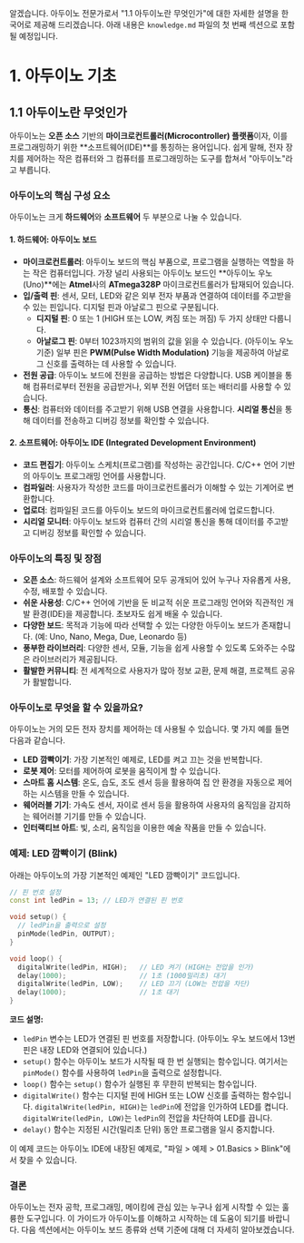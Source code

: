 알겠습니다. 아두이노 전문가로서 "1.1 아두이노란 무엇인가"에 대한 자세한 설명을 한국어로 제공해 드리겠습니다. 아래 내용은 `knowledge.md` 파일의 첫 번째 섹션으로 포함될 예정입니다.

# 1. 아두이노 기초

## 1.1 아두이노란 무엇인가

아두이노는 **오픈 소스** 기반의 **마이크로컨트롤러(Microcontroller) 플랫폼**이자, 이를 프로그래밍하기 위한 **소프트웨어(IDE)**를 통칭하는 용어입니다. 쉽게 말해, 전자 장치를 제어하는 작은 컴퓨터와 그 컴퓨터를 프로그래밍하는 도구를 합쳐서 "아두이노"라고 부릅니다.

### 아두이노의 핵심 구성 요소

아두이노는 크게 **하드웨어**와 **소프트웨어** 두 부분으로 나눌 수 있습니다.

#### 1. 하드웨어: 아두이노 보드

*   **마이크로컨트롤러**: 아두이노 보드의 핵심 부품으로, 프로그램을 실행하는 역할을 하는 작은 컴퓨터입니다. 가장 널리 사용되는 아두이노 보드인 **아두이노 우노(Uno)**에는 **Atmel**사의 **ATmega328P** 마이크로컨트롤러가 탑재되어 있습니다.
*   **입/출력 핀**: 센서, 모터, LED와 같은 외부 전자 부품과 연결하여 데이터를 주고받을 수 있는 핀입니다. 디지털 핀과 아날로그 핀으로 구분됩니다.
    *   **디지털 핀**: 0 또는 1 (HIGH 또는 LOW, 켜짐 또는 꺼짐) 두 가지 상태만 다룹니다.
    *   **아날로그 핀**: 0부터 1023까지의 범위의 값을 읽을 수 있습니다. (아두이노 우노 기준) 일부 핀은 **PWM(Pulse Width Modulation)** 기능을 제공하여 아날로그 신호를 출력하는 데 사용할 수 있습니다.
*   **전원 공급**: 아두이노 보드에 전원을 공급하는 방법은 다양합니다. USB 케이블을 통해 컴퓨터로부터 전원을 공급받거나, 외부 전원 어댑터 또는 배터리를 사용할 수 있습니다.
*   **통신**: 컴퓨터와 데이터를 주고받기 위해 USB 연결을 사용합니다. **시리얼 통신**을 통해 데이터를 전송하고 디버깅 정보를 확인할 수 있습니다.

#### 2. 소프트웨어: 아두이노 IDE (Integrated Development Environment)

*   **코드 편집기**: 아두이노 스케치(프로그램)를 작성하는 공간입니다. C/C++ 언어 기반의 아두이노 프로그래밍 언어를 사용합니다.
*   **컴파일러**: 사용자가 작성한 코드를 마이크로컨트롤러가 이해할 수 있는 기계어로 변환합니다.
*   **업로더**: 컴파일된 코드를 아두이노 보드의 마이크로컨트롤러에 업로드합니다.
*   **시리얼 모니터**: 아두이노 보드와 컴퓨터 간의 시리얼 통신을 통해 데이터를 주고받고 디버깅 정보를 확인할 수 있습니다.

### 아두이노의 특징 및 장점

*   **오픈 소스**: 하드웨어 설계와 소프트웨어 모두 공개되어 있어 누구나 자유롭게 사용, 수정, 배포할 수 있습니다.
*   **쉬운 사용성**: C/C++ 언어에 기반을 둔 비교적 쉬운 프로그래밍 언어와 직관적인 개발 환경(IDE)을 제공합니다. 초보자도 쉽게 배울 수 있습니다.
*   **다양한 보드**: 목적과 기능에 따라 선택할 수 있는 다양한 아두이노 보드가 존재합니다. (예: Uno, Nano, Mega, Due, Leonardo 등)
*   **풍부한 라이브러리**: 다양한 센서, 모듈, 기능을 쉽게 사용할 수 있도록 도와주는 수많은 라이브러리가 제공됩니다.
*   **활발한 커뮤니티**: 전 세계적으로 사용자가 많아 정보 교환, 문제 해결, 프로젝트 공유가 활발합니다.

### 아두이노로 무엇을 할 수 있을까요?

아두이노는 거의 모든 전자 장치를 제어하는 데 사용될 수 있습니다. 몇 가지 예를 들면 다음과 같습니다.

*   **LED 깜빡이기**: 가장 기본적인 예제로, LED를 켜고 끄는 것을 반복합니다.
*   **로봇 제어**: 모터를 제어하여 로봇을 움직이게 할 수 있습니다.
*   **스마트 홈 시스템**: 온도, 습도, 조도 센서 등을 활용하여 집 안 환경을 자동으로 제어하는 시스템을 만들 수 있습니다.
*   **웨어러블 기기**: 가속도 센서, 자이로 센서 등을 활용하여 사용자의 움직임을 감지하는 웨어러블 기기를 만들 수 있습니다.
*   **인터랙티브 아트**: 빛, 소리, 움직임을 이용한 예술 작품을 만들 수 있습니다.

### 예제: LED 깜빡이기 (Blink)

아래는 아두이노의 가장 기본적인 예제인 "LED 깜빡이기" 코드입니다.

```cpp
// 핀 번호 설정
const int ledPin = 13; // LED가 연결된 핀 번호

void setup() {
  // ledPin을 출력으로 설정
  pinMode(ledPin, OUTPUT);
}

void loop() {
  digitalWrite(ledPin, HIGH);   // LED 켜기 (HIGH는 전압을 인가)
  delay(1000);                  // 1초 (1000밀리초) 대기
  digitalWrite(ledPin, LOW);    // LED 끄기 (LOW는 전압을 차단)
  delay(1000);                  // 1초 대기
}
```

**코드 설명:**

*   `ledPin` 변수는 LED가 연결된 핀 번호를 저장합니다. (아두이노 우노 보드에서 13번 핀은 내장 LED와 연결되어 있습니다.)
*   `setup()` 함수는 아두이노 보드가 시작될 때 한 번 실행되는 함수입니다. 여기서는 `pinMode()` 함수를 사용하여 `ledPin`을 출력으로 설정합니다.
*   `loop()` 함수는 `setup()` 함수가 실행된 후 무한히 반복되는 함수입니다.
*   `digitalWrite()` 함수는 디지털 핀에 HIGH 또는 LOW 신호를 출력하는 함수입니다. `digitalWrite(ledPin, HIGH)`는 `ledPin`에 전압을 인가하여 LED를 켭니다. `digitalWrite(ledPin, LOW)`는 `ledPin`의 전압을 차단하여 LED를 끕니다.
*   `delay()` 함수는 지정된 시간(밀리초 단위) 동안 프로그램을 일시 중지합니다.

이 예제 코드는 아두이노 IDE에 내장된 예제로, "파일 > 예제 > 01.Basics > Blink"에서 찾을 수 있습니다.

### 결론

아두이노는 전자 공학, 프로그래밍, 메이킹에 관심 있는 누구나 쉽게 시작할 수 있는 훌륭한 도구입니다. 이 가이드가 아두이노를 이해하고 시작하는 데 도움이 되기를 바랍니다. 다음 섹션에서는 아두이노 보드 종류와 선택 기준에 대해 더 자세히 알아보겠습니다.